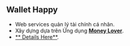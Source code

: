 ## Wallet Happy

- Web services quản lý tài chính cá nhân.
- Xây dựng dựa trên Ứng dụng [**Money Lover**](https://moneylover.me/vi/ "Money Lover's Homepage").
- [** Details Here**](https://github.com/INT22083-HTTN/Wallets-Happy/blob/master/Planning.MD "-Planning").
